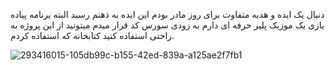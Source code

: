 دنبال یک ایده و هدیه متفاوت برای روز مادر بودم این ایده به ذهنم رسید البته برنامه پیاده یازی یک موزیک پلیر حرفه ای دارم به زودی سورس کد قرار میدم میتونید از این پروژه به راحتی استفاده کنید کتابخانه که استفاده کردم.






![293416015-105db99c-b155-42ed-839a-a125ae2f7fb1](https://github.com/Abolfazlghaseemi/music-player/assets/85543976/2e195da9-2d4d-459c-b074-5bdbce07b154)
